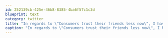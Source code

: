 ```yaml
---
id: 252139cb-425e-46b8-8385-4ba6f57c1c3d
blueprint: text
category: twitter
title: "In regards to \"Consumers trust their friends less now\", I have different trust levels for 'friends', 'peers', and 'acquaintances"
caption: "In regards to \"Consumers trust their friends less now\", I have different trust levels for 'friends', 'peers', and 'acquaintances"
---
```

